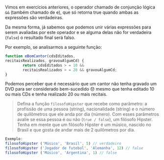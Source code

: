 Vimos em exercícios anteriores, o operador chamado de conjunção lógica `&&` (também chamado de e), que só retorna true quando ambas as expressões são verdadeiras.

Da mesma forma, já sabemos que podemos unir várias expressões para serem avaliadas por este operador e se alguma delas não for verdadeira (`false`) o resultado final será falso.

Por exemplo, se analisarmos a seguinte função:


```javascript
function eBomCantor(cdsEditados, 
recitaisRealizados, gravouAlgumCd) {
        return cdsEditados > = 10 && 
        recitaisRealizados > = 20 && gravouAlgumCd;
}
```

Podemos perceber que é necessário que um cantor não tenha gravado um DVD para ser considerado bem-sucedido 😞 mesmo que tenha editado 10 ou mais CDs e tenha realizado 20 ou mais recitais.

> Defina a função `filosofoHipster` que recebe como parâmetro: a profissão de uma pessoa (string), nacionalidade (string) e o número de quilômetros que ele anda por dia (número). 
Com esses parâmetros avalie se essa pessoa é ou não (`true / false`), um filósofo Hipster. 
Tenha em mente que um filósofo Hipster é um músico, nascido no Brasil e que gosta de andar mais de 2 quilômetros por dia.


```javascript
Exemplo:
filosofoHipster ('Músico', 'Brasil', 5) // verdadeiro
filosofoHipster ('Jogador de futebol', 'Alemanha', 12) // false
filosofoHipster ('Músico', 'Argentina', 1) // false

